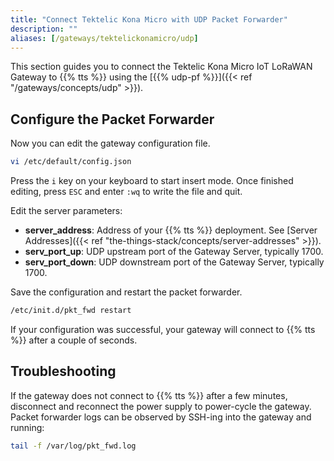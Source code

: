 ```yaml
---
title: "Connect Tektelic Kona Micro with UDP Packet Forwarder"
description: ""
aliases: [/gateways/tektelickonamicro/udp]
---
```


This section guides you to connect the Tektelic Kona Micro IoT LoRaWAN Gateway to {{% tts %}} using the [{{% udp-pf %}}]({{< ref "/gateways/concepts/udp" >}}).

<!--more-->

## Configure the Packet Forwarder

Now you can edit the gateway configuration file.

```bash
vi /etc/default/config.json
```

Press the `i` key on your keyboard to start insert mode. Once finished editing, press `ESC` and enter `:wq` to write the file and quit.

Edit the server parameters:

- **server_address**: Address of your {{% tts %}} deployment. See [Server Addresses]({{< ref "the-things-stack/concepts/server-addresses" >}}).
- **serv_port_up**: UDP upstream port of the Gateway Server, typically 1700.
- **serv_port_down**: UDP downstream port of the Gateway Server, typically 1700.

Save the configuration and restart the packet forwarder.

```bash
/etc/init.d/pkt_fwd restart
```

If your configuration was successful, your gateway will connect to {{% tts %}} after a couple of seconds.

## Troubleshooting

If the gateway does not connect to {{% tts %}} after a few minutes, disconnect and reconnect the power supply to power-cycle the gateway. Packet forwarder logs can be observed by SSH-ing into the gateway and running:

```bash
tail -f /var/log/pkt_fwd.log
```
